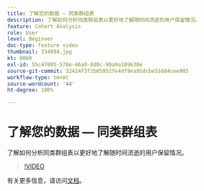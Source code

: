 ```yaml
---
title: 了解您的数据 — 同类群组表
description: 了解如何分析同类群组表以更好地了解随时间流逝的用户保留情况。
feature: Cohort Analysis
role: User
level: Beginner
doc-type: feature video
thumbnail: 334094.jpg
kt: 8060
exl-id: 55c47805-578e-46a9-8d8c-90a9a109630e
source-git-commit: 32424f3f2b05952fe4df9ea91dcbe51684cee905
workflow-type: tm+mt
source-wordcount: '44'
ht-degree: 100%

---
```


# 了解您的数据 — 同类群组表

了解如何分析同类群组表以更好地了解随时间流逝的用户保留情况。

>[!VIDEO](https://video.tv.adobe.com/v/3415661/?quality=12&learn=on&captions=chi_hans)

有关更多信息，请访问[文档](https://experienceleague.adobe.com/docs/analytics/analyze/analysis-workspace/visualizations/cohort-table/cohort-analysis.html?lang=zh-Hans)。
